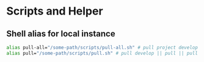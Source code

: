 # Scripts and Helper

## Shell alias for local instance

```bash
alias pull-all="/some-path/scripts/pull-all.sh" # pull project develop || pull project || pull project master
alias pull="/some-path/scripts/pull.sh" # pull develop || pull || pull master
```
